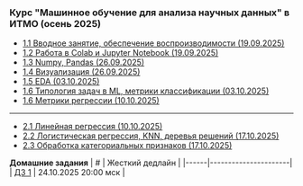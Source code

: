 ### Курс "Машинное обучение для анализа научных данных" в ИТМО (осень 2025)


- [1.1 Вводное занятие, обеспечение воспроизводимости (19.09.2025)](Lectures/Lecture%201)
- [1.2 Работа в Colab и Jupyter Notebook (19.09.2025)](Lectures/Lecture%202)
- [1.3 Numpy, Pandas (26.09.2025)](Lectures/Lecture%203)
- [1.4 Визуализация (26.09.2025)](Lectures/Lecture%204)
- [1.5 EDA (03.10.2025)](Lectures/Lecture%205)
- [1.6 Типология задач в ML, метрики классификации (03.10.2025)](Lectures/Lecture%206)
- [1.6 Метрики регрессии (10.10.2025)](Lectures/Lecture%207)
______
- [2.1 Линейная регрессия (10.10.2025)](Lectures/Lecture%208)
- [2.2 Логистическая регрессия, KNN, деревья решений (17.10.2025)](Lectures/Lecture%209)
- [2.3 Обработка категориальных признаков (17.10.2025)](Lectures/Lecture%2010)

**Домашние задания**
| #    | Жесткий дедлайн      |
|------|----------------------|
| [ДЗ 1](HW/hw_1.md) | 24.10.2025 20:00 мск |
